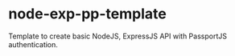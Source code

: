 # node-exp-pp-template
Template to create basic NodeJS, ExpressJS API with PassportJS authentication.
